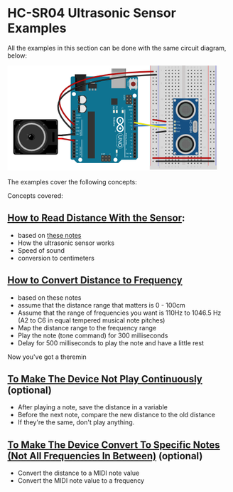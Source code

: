 # HC-SR04 Ultrasonic Sensor Examples

All the examples in this section can be done with the same circuit diagram, below:

![Breadboard view of an ultrasonic sensor connected to pins 9 and 10 of an Uno, and a speaker connected to pins A0 and ground](HC-SR04Ultrasonic_Uno_bb.png)

The examples cover the following concepts:

Concepts covered:

 ## [How to Read Distance With the Sensor](1_HC_SR04_ultrasonic_sensor/1_HC_SR04_ultrasonic_sensor.ino): 
* based on [these notes](https://itp.nyu.edu/physcomp/labs/lab-ultrasonic-distance-sensor/)
* How the ultrasonic sensor works
* Speed of sound
* conversion to centimeters
  

## [How to Convert Distance to Frequency](2_HC_SR04_ultrasonic_sensor_to_tone/2_HC_SR04_ultrasonic_sensor_to_tone.ino)
* based on these notes
* assume that the distance range that matters is 0 - 100cm
* Assume that the range of frequencies you want is 110Hz to  1046.5 Hz (A2 to C6 in equal tempered musical note pitches)
* Map the distance range to the frequency range
* Play the note (tone command) for 300 milliseconds
* Delay for 500 milliseconds to play the note and have a little rest

Now you've got a theremin

## [To Make The Device Not Play Continuously](3_HC_SR04_ultrasonic_sensor_to_note/3_HC_SR04_ultrasonic_sensor_to_note.ino) (optional)
* After playing a note, save the distance in a variable
* Before the next note, compare the new distance to the old distance
* If they're the same, don't play anything.

## [To Make The Device Convert To Specific Notes (Not All Frequencies In Between)](4_HC_SR04_ultrasonic_sensor_to_note_norepeat/4_HC_SR04_ultrasonic_sensor_to_note_norepeat.ino) (optional)
* Convert the distance to a MIDI note value
 * Convert the MIDI note value to a frequency
